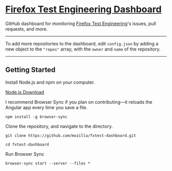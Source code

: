 # [Firefox Test Engineering Dashboard](https://mozilla.github.io/fxtest-dashboard/)

GitHub dashboard for monitoring [Firefox Test Engineering](https://wiki.mozilla.org/TestEngineering)'s issues, pull requests, and more.

___

To add more repositories to the dashboard, edit `config.json` by adding a new object to the `"repos"` array, with the `owner` and `name` of the repository.

___


## Getting Started

Install Node.js and npm on your computer.

[Node.js Download](https://nodejs.org/en/download/)

I recommend Browser Sync if you plan on contributing&#8212;it reloads the Angular app every time you save a file.

`npm install -g browser-sync`

Clone the repository, and navigate to the directory.

`git clone https://github.com/mozilla/fxtest-dashboard.git`

`cd fxtest-dashboard`

Run Browser Sync

`browser-sync start --server --files *`
